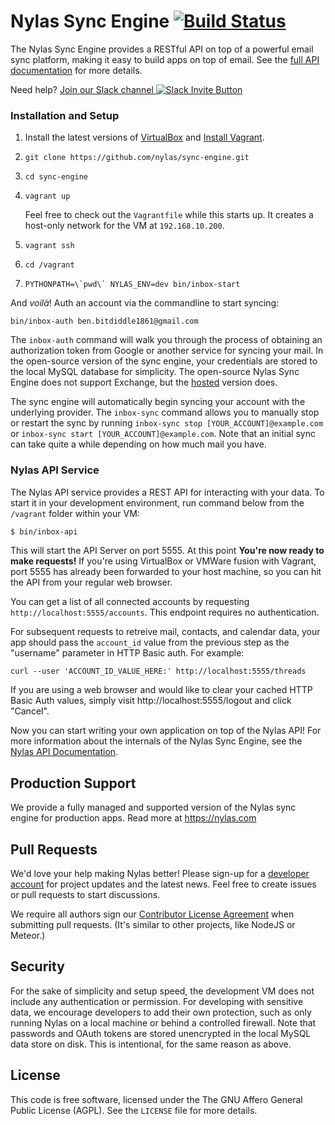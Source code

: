 # Nylas Sync Engine [![Build Status](https://travis-ci.org/jobscore/sync-engine.svg?branch=master)](https://travis-ci.org/jobscore/sync-engine)

The Nylas Sync Engine provides a RESTful API on top of a powerful email sync platform, making it easy to build apps on top of email. See the [full API documentation](https://www.nylas.com/docs/) for more details.

Need help? [Join our Slack channel ![Slack Invite Button](http://slack-invite.nylas.com/badge.svg)](http://slack-invite.nylas.com)


### Installation and Setup

1. Install the latest versions of [VirtualBox](https://www.virtualbox.org/wiki/Downloads) and [Install Vagrant](http://www.vagrantup.com/downloads.html).

2. `git clone https://github.com/nylas/sync-engine.git`

3. `cd sync-engine`

4. `vagrant up`

    Feel free to check out the `Vagrantfile` while this starts up. It creates a host-only network for the VM at `192.168.10.200`.

5. `vagrant ssh`

6. `cd /vagrant`

7. ```PYTHONPATH=\`pwd\` NYLAS_ENV=dev bin/inbox-start```

And _voilà_! Auth an account via the commandline to start syncing:

    bin/inbox-auth ben.bitdiddle1861@gmail.com

The `inbox-auth` command will walk you through the process of obtaining an authorization token from Google or another service for syncing your mail. In the open-source version of the sync engine, your credentials are stored to the local MySQL database for simplicity. The open-source Nylas Sync Engine does not support Exchange, but the [hosted](https://www.nylas.com) version does.

The sync engine will automatically begin syncing your account with the underlying provider. The `inbox-sync` command allows you to manually stop or restart the sync by running `inbox-sync stop [YOUR_ACCOUNT]@example.com` or `inbox-sync start [YOUR_ACCOUNT]@example.com`. Note that an initial sync can take quite a while depending on how much mail you have.

### Nylas API Service

The Nylas API service provides a REST API for interacting with your data. To start it in your development environment, run command below from the `/vagrant` folder within your VM:

```bash
$ bin/inbox-api
```

This will start the API Server on port 5555. At this point **You're now ready to make requests!** If you're using VirtualBox or VMWare fusion with Vagrant, port 5555 has already been forwarded to your host machine, so you can hit the API from your regular web browser.

You can get a list of all connected accounts by requesting `http://localhost:5555/accounts`. This endpoint requires no authentication.

For subsequent requests to retreive mail, contacts, and calendar data, your app should pass the `account_id` value from the previous step as the "username" parameter in HTTP Basic auth. For example:

```
curl --user 'ACCOUNT_ID_VALUE_HERE:' http://localhost:5555/threads
```

If you are using a web browser and would like to clear your cached HTTP Basic Auth values, simply visit http://localhost:5555/logout and click "Cancel".


Now you can start writing your own application on top of the Nylas API! For more information about the internals of the Nylas Sync Engine, see the <a href="https://nylas.com/docs/">Nylas API Documentation</a>.


## Production Support

We provide a fully managed and supported version of the Nylas sync engine for production apps. Read more at https://nylas.com

## Pull Requests

We'd love your help making Nylas better! Please sign-up for a [developer account](https://nylas.com/register) for project updates and the latest news. Feel free to create issues or pull requests to start discussions.

We require all authors sign our [Contributor License Agreement](https://www.nylas.com/cla.html) when submitting pull requests. (It's similar to other projects, like NodeJS or Meteor.)

## Security

For the sake of simplicity and setup speed, the development VM does not include any authentication or permission. For developing with sensitive data, we encourage developers to add their own protection, such as only running Nylas on a local machine or behind a controlled firewall.
Note that passwords and OAuth tokens are stored unencrypted in the local MySQL data store on disk. This is intentional, for the same reason as above.

## License

This code is free software, licensed under the The GNU Affero General Public License (AGPL). See the `LICENSE` file for more details.
